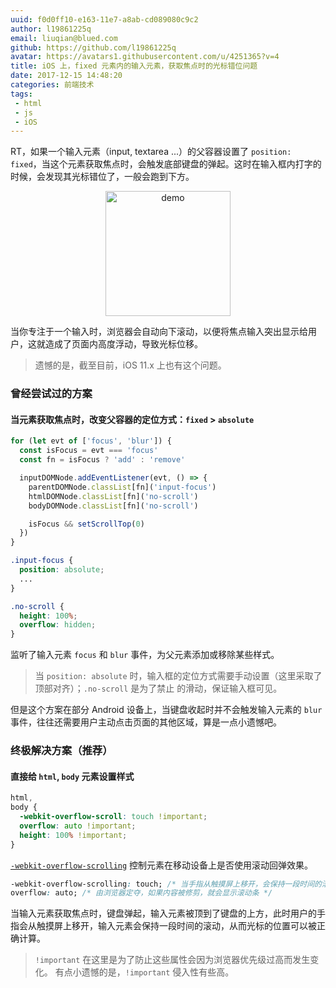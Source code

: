 ```yaml
---
uuid: f0d0ff10-e163-11e7-a8ab-cd089080c9c2
author: l19861225q
email: liuqian@blued.com
github: https://github.com/l19861225q
avatar: https://avatars1.githubusercontent.com/u/4251365?v=4
title: iOS 上，fixed 元素内的输入元素，获取焦点时的光标错位问题
date: 2017-12-15 14:48:20
categories: 前端技术
tags:
 - html
 - js
 - iOS
---
```


RT，如果一个输入元素（input, textarea ...）的父容器设置了 `position: fixed`，当这个元素获取焦点时，会触发底部键盘的弹起。这时在输入框内打字的时候，会发现其光标错位了，一般会跑到下方。

<center>
  <img src="/img/liuqian/ios-fixed-input-cursor-position/demo.gif" width="200" alt="demo">
</center>

当你专注于一个输入时，浏览器会自动向下滚动，以便将焦点输入突出显示给用户，这就造成了页面内高度浮动，导致光标位移。
> 遗憾的是，截至目前，iOS 11.x 上也有这个问题。

### 曾经尝试过的方案
#### 当元素获取焦点时，改变父容器的定位方式：`fixed` > `absolute`

```js
for (let evt of ['focus', 'blur']) {
  const isFocus = evt === 'focus'
  const fn = isFocus ? 'add' : 'remove'

  inputDOMNode.addEventListener(evt, () => {
    parentDOMNode.classList[fn]('input-focus')
    htmlDOMNode.classList[fn]('no-scroll')
    bodyDOMNode.classList[fn]('no-scroll')

    isFocus && setScrollTop(0)
  })
}
```

```css
.input-focus {
  position: absolute;
  ...
}

.no-scroll {
  height: 100%;
  overflow: hidden;
}
```

监听了输入元素 `focus` 和 `blur` 事件，为父元素添加或移除某些样式。
> 当 `position: absolute` 时，输入框的定位方式需要手动设置（这里采取了顶部对齐）；`.no-scroll` 是为了禁止 <body /> 的滑动，保证输入框可见。

但是这个方案在部分 Android 设备上，当键盘收起时并不会触发输入元素的 `blur` 事件，往往还需要用户主动点击页面的其他区域，算是一点小遗憾吧。

### 终极解决方案（推荐）
#### 直接给 `html`, `body` 元素设置样式

```css
html,
body {
  -webkit-overflow-scroll: touch !important;
  overflow: auto !important;
  height: 100% !important;
}
```

[`-webkit-overflow-scrolling`](https://developer.mozilla.org/zh-CN/docs/Web/CSS/-webkit-overflow-scrolling) 控制元素在移动设备上是否使用滚动回弹效果。

```css
-webkit-overflow-scrolling: touch; /* 当手指从触摸屏上移开，会保持一段时间的滚动 */
overflow: auto; /* 由浏览器定夺，如果内容被修剪，就会显示滚动条 */
```

当输入元素获取焦点时，键盘弹起，输入元素被顶到了键盘的上方，此时用户的手指会从触摸屏上移开，输入元素会保持一段时间的滚动，从而光标的位置可以被正确计算。

> `!important` 在这里是为了防止这些属性会因为浏览器优先级过高而发生变化。
> 有点小遗憾的是，`!important` 侵入性有些高。
